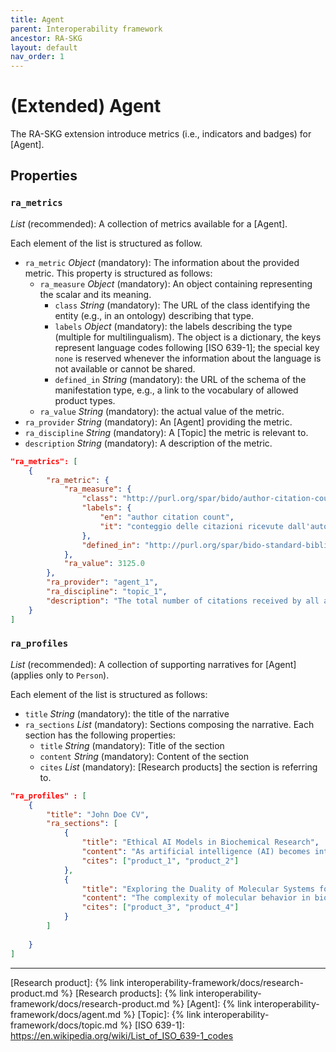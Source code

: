 ```yaml
---
title: Agent
parent: Interoperability framework
ancestor: RA-SKG
layout: default
nav_order: 1
---
```


# (Extended) Agent

The RA-SKG extension introduce metrics (i.e., indicators and badges) for [Agent].

## Properties

### `ra_metrics`
*List* (recommended): A collection of metrics available for a [Agent]. 

Each element of the list is structured as follow.
- `ra_metric` *Object* (mandatory): The information about the provided metric. This property is structured as follows:
    - `ra_measure` *Object* (mandatory): An object containing representing the scalar and its meaning.
      - `class` *String* (mandatory): The URL of the class identifying the entity (e.g., in an ontology) describing that type.
      - `labels` *Object* (mandatory): the labels describing the type (multiple for multilingualism). 
    The object is a dictionary, the keys represent language codes following [ISO 639-1]; the special key `none` is reserved whenever the information about the language is not available or cannot be shared.
      - `defined_in` *String* (mandatory): the URL of the schema of the manifestation type, e.g., a link to the vocabulary of allowed product types.
    - `ra_value` *String* (mandatory): the actual value of the metric.
- `ra_provider` *String* (mandatory): An [Agent] providing the metric.
- `ra_discipline` *String* (mandatory): A [Topic] the metric is relevant to.
- `description` *String* (mandatory): A description of the metric.


```json
"ra_metrics": [
	{
		"ra_metric": {
			"ra_measure": {
				"class": "http://purl.org/spar/bido/author-citation-count",
				"labels": {
					"en": "author citation count",
					"it": "conteggio delle citazioni ricevute dall'autore"
				},
				"defined_in": "http://purl.org/spar/bido-standard-bibliometric-measures"
			},
			"ra_value": 3125.0
		},
		"ra_provider": "agent_1",
		"ra_discipline": "topic_1",
		"description": "The total number of citations received by all articles of a specific discipline of the researcher of interest. All publication records of subtype 'Article' from the OpenAIRE Graph that are marked as authored by the researcher were collected and their citations from other articles were counted. Citations and article metadata required to calculate the particular indicator are gathered by the OpenAIRE Graph v9.0.0."
	}
]
```


### `ra_profiles`
*List* (recommended): A collection of supporting narratives for [Agent] (applies only to `Person`). 

Each element of the list is structured as follows:
- `title` *String* (mandatory): the title of the narrative 
- `ra_sections` *List* (mandatory): Sections composing the narrative. Each section has the following properties:
    - `title` *String* (mandatory): Title of the section
    - `content` *String* (mandatory): Content of the section
    - `cites` *List* (mandatory):  [Research products] the section is referring to.


```json
"ra_profiles" : [
	{
		"title": "John Doe CV",
		"ra_sections": [
			{
				"title": "Ethical AI Models in Biochemical Research",
				"content": "As artificial intelligence (AI) becomes integral to ...",
				"cites": ["product_1", "product_2"]	
			},
			{
				"title": "Exploring the Duality of Molecular Systems for Drug Design",
				"content": "The complexity of molecular behavior in biological ...",
				"cites": ["product_3", "product_4"]	
			}		
		]
		
	}
]
```
----
[Research product]: {% link interoperability-framework/docs/research-product.md %}
[Research products]: {% link interoperability-framework/docs/research-product.md %}
[Agent]: {% link interoperability-framework/docs/agent.md %}
[Topic]: {% link interoperability-framework/docs/topic.md %}
[ISO 639-1]: https://en.wikipedia.org/wiki/List_of_ISO_639-1_codes
